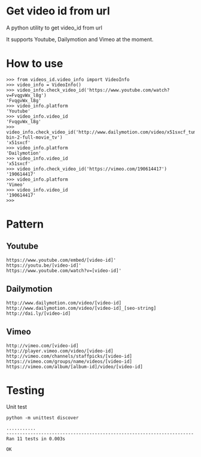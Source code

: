 # Get video id from url

A python utility to get video_id from url

It supports Youtube, Dailymotion and Vimeo at the moment.

# How to use
```
>>> from videos_id.video_info import VideoInfo
>>> video_info = VideoInfo()
>>> video_info.check_video_id('https://www.youtube.com/watch?v=FvqgvWx_l8g')
'FvqgvWx_l8g'
>>> video_info.platform
'Youtube'
>>> video_info.video_id
'FvqgvWx_l8g'
>>> video_info.check_video_id('http://www.dailymotion.com/video/x51sxcf_tum-bin-2-full-movie_tv')
'x51sxcf'
>>> video_info.platform
'Dailymotion'
>>> video_info.video_id
'x51sxcf'
>>> video_info.check_video_id('https://vimeo.com/190614417')
'190614417'
>>> video_info.platform
'Vimeo'
>>> video_info.video_id
'190614417'
>>>

```

# Pattern

## Youtube

```
https://www.youtube.com/embed/[video-id]'
https://youtu.be/[video-id]'
https://www.youtube.com/watch?v=[video-id]'
```

## Dailymotion

```
http://www.dailymotion.com/video/[video-id]
http://www.dailymotion.com/video/[video-id]_[seo-string]
http://dai.ly/[video-id]
```

## Vimeo

```
http://vimeo.com/[video-id]
http://player.vimeo.com/video/[video-id]
http://vimeo.com/channels/staffpicks/[video-id]
https://vimeo.com/groups/name/videos/[video-id]
https://vimeo.com/album/[album-id]/video/[video-id]
```

# Testing

Unit test
```
python -m unittest discover
```

```
...........
----------------------------------------------------------------------
Ran 11 tests in 0.003s

OK
```
